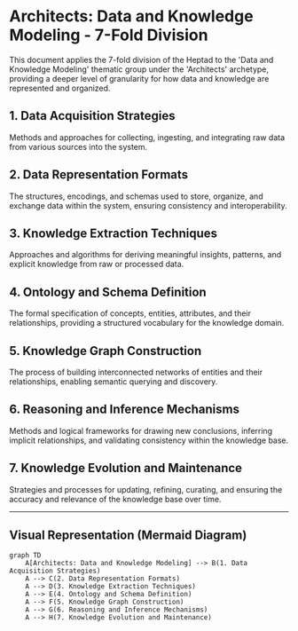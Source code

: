 # Architects: Data and Knowledge Modeling - 7-Fold Division

This document applies the 7-fold division of the Heptad to the 'Data and Knowledge Modeling' thematic group under the 'Architects' archetype, providing a deeper level of granularity for how data and knowledge are represented and organized.

## 1. Data Acquisition Strategies

Methods and approaches for collecting, ingesting, and integrating raw data from various sources into the system.

## 2. Data Representation Formats

The structures, encodings, and schemas used to store, organize, and exchange data within the system, ensuring consistency and interoperability.

## 3. Knowledge Extraction Techniques

Approaches and algorithms for deriving meaningful insights, patterns, and explicit knowledge from raw or processed data.

## 4. Ontology and Schema Definition

The formal specification of concepts, entities, attributes, and their relationships, providing a structured vocabulary for the knowledge domain.

## 5. Knowledge Graph Construction

The process of building interconnected networks of entities and their relationships, enabling semantic querying and discovery.

## 6. Reasoning and Inference Mechanisms

Methods and logical frameworks for drawing new conclusions, inferring implicit relationships, and validating consistency within the knowledge base.

## 7. Knowledge Evolution and Maintenance

Strategies and processes for updating, refining, curating, and ensuring the accuracy and relevance of the knowledge base over time.

---

## Visual Representation (Mermaid Diagram)

```mermaid
graph TD
    A[Architects: Data and Knowledge Modeling] --> B(1. Data Acquisition Strategies)
    A --> C(2. Data Representation Formats)
    A --> D(3. Knowledge Extraction Techniques)
    A --> E(4. Ontology and Schema Definition)
    A --> F(5. Knowledge Graph Construction)
    A --> G(6. Reasoning and Inference Mechanisms)
    A --> H(7. Knowledge Evolution and Maintenance)
```
